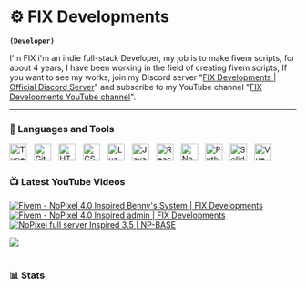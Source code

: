 # ⚙️ FIX Developments

**`(Developer)`**

I'm FIX i'm an indie full-stack Developer, my job is to make fivem scripts, for about 4 years, I have been working in the field of creating fivem scripts, If you want to see my works, join my Discord server "[FIX Developments | Official Discord Server](https://discord.gg/F23Fv4Pxr9)" and subscribe to my YouTube channel "[FIX Developments YouTube channel](https://www.youtube.com/@FIX-DEV)".

---

### 🧰 Languages and Tools

<img align="left" alt="TypeScript" width="30px" style="padding-right:10px;" src="https://cdn.jsdelivr.net/gh/devicons/devicon/icons/typescript/typescript-plain.svg" />
<img align="left" alt="Git" width="30px" style="padding-right:10px;" src="https://cdn.jsdelivr.net/gh/devicons/devicon/icons/git/git-original.svg" />
<img align="left" alt="HTML" width="30px" style="padding-right:10px;" src="https://cdn.jsdelivr.net/gh/devicons/devicon/icons/html5/html5-plain.svg" />
<img align="left" alt="CSS" width="30px" style="padding-right:10px;" src="https://cdn.jsdelivr.net/gh/devicons/devicon/icons/css3/css3-plain.svg" />
<img align="left" alt="Lua" width="30px" style="padding-right:10px;" src="https://cdn.jsdelivr.net/gh/devicons/devicon@latest/icons/lua/lua-original.svg" />
<img align="left" alt="JavaScript" width="30px" style="padding-right:10px;" src="https://cdn.jsdelivr.net/gh/devicons/devicon/icons/javascript/javascript-plain.svg" />
<img align="left" alt="React" width="30px" style="padding-right:10px;" src="https://cdn.jsdelivr.net/gh/devicons/devicon/icons/react/react-original.svg" />
<img align="left" alt="NodeJS" width="30px" style="padding-right:10px;" src="https://cdn.jsdelivr.net/gh/devicons/devicon/icons/nodejs/nodejs-original.svg" />
<img align="left" alt="Python" width="30px" style="padding-right:10px;" src="https://cdn.jsdelivr.net/gh/devicons/devicon/icons/python/python-plain.svg" />
<img align="left" alt="Solidjs" width="30px" style="padding-right:10px;" src="https://cdn.jsdelivr.net/gh/devicons/devicon@latest/icons/solidjs/solidjs-original.svg" />
<img align="left" alt="Vue" width="30px" style="padding-right:10px;" src="https://cdn.jsdelivr.net/gh/devicons/devicon@latest/icons/vuejs/vuejs-original.svg" />
<br />

#

### 📺 Latest YouTube Videos

<!-- BEGIN YOUTUBE-CARDS -->
[![Fivem - NoPixel 4.0 Inspired Benny's System | FIX Developments](https://ytcards.demolab.com/?id=Sdb1471R1Ak&title=Fivem+-+NoPixel+4.0+Inspired+Benny%27s+System+%7C+FIX+Developments&lang=en&timestamp=1719433623&background_color=%230d1117&title_color=%23ffffff&stats_color=%23dedede&max_title_lines=1&width=250&border_radius=5 "Fivem - NoPixel 4.0 Inspired Benny's System | FIX Developments")](https://www.youtube.com/watch?v=Sdb1471R1Ak)
[![Fivem - NoPixel 4.0 Inspired admin | FIX Developments](https://ytcards.demolab.com/?id=KDQiteiCqzA&title=Fivem+-+NoPixel+4.0+Inspired+admin+%7C+FIX+Developments&lang=en&timestamp=1718919971&background_color=%230d1117&title_color=%23ffffff&stats_color=%23dedede&max_title_lines=1&width=250&border_radius=5 "Fivem - NoPixel 4.0 Inspired admin | FIX Developments")](https://www.youtube.com/watch?v=KDQiteiCqzA)
[![NoPixel full server Inspired 3.5 | NP-BASE](https://ytcards.demolab.com/?id=n4mGfHk9gBo&title=NoPixel+full+server+Inspired+3.5+%7C+NP-BASE&lang=en&timestamp=1671637656&background_color=%230d1117&title_color=%23ffffff&stats_color=%23dedede&max_title_lines=1&width=250&border_radius=5 "NoPixel full server Inspired 3.5 | NP-BASE")](https://www.youtube.com/watch?v=n4mGfHk9gBo)
<!-- END YOUTUBE-CARDS -->

[<img src="https://custom-icon-badges.demolab.com/badge/-Subscribe%20For%20More-red?style=for-the-badge&logo=video&logoColor=white"/>](https://www.youtube.com/channel/UCQzqeYBZjg0NqMTsiynuCNg?sub_confirmation=1)

#

### 📊 Stats

[discord]: https://discord.gg/F23Fv4Pxr9
[youtube]: https://www.youtube.com/@FIX-DEV

<!-- ![GitHub Streak](https://streak-stats.demolab.com?user=ForrestKnight&theme=gruvbox&border_radius=4.5) -->

#
<!--
<details>
 <summary><h3>👨‍💻 Forrest's Coding Journey</h3></summary>
   I started my coding journey as a naive computer science student with a passion to learn everything I could about this programming world - code, unix, linux, theory. And all the while, teaching myself iOS development with a dream to build my own app, but that soon got overshadowed by my desire to excel in Java. A desire that landed me a full-stack software engineering job upon graduation. However, I had another desire I had been pursuing throughout this time - YouTube content creation. I eventually ended up quitting my software engineering job to pursue YouTube full-time, and that has been my focus ever since. But there's something that's always bothered me about my journey - abandoning my dream of building my own app to pursue the safe route, a job. Now I've already taken the leap away from that safety net into this uncomfortable, unexplored world that it being a creator. And it worked out, but again, it became comfortable. It's easier to create a video than go out on a ledge and build my own product. I do have to eat, at the end of the day, but I think it's time. It's time to get uncomfortable again. I have a burning desire to get back on the horse, and fulfill that dream younger me had of building my own app, my own product. And in order to do that, I'll be implmementing a few measures to streamline my YouTube content to focus more time on fulfilling that dream - a dream that I'll be ready to tackle in 2023 due to the measure I'm putting in place now until the end of 2022. Don't wait up, because I'm coming.
-->
